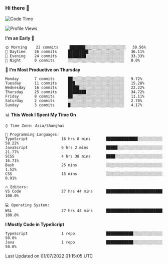 ### Hi there 👋

<!--
**waynelwz/waynelwz** is a ✨ _special_ ✨ repository because its `README.md` (this file) appears on your GitHub profile.

Here are some ideas to get you started:

- 🔭 I’m currently working on ...
- 🌱 I’m currently learning ...
- 👯 I’m looking to collaborate on ...
- 🤔 I’m looking for help with ...
- 💬 Ask me about ...
- 📫 How to reach me: ...
- 😄 Pronouns: ...
- ⚡ Fun fact: ...
-->

<!--START_SECTION:waka-->
![Code Time](http://img.shields.io/badge/Code%20Time-0%20secs-blue)

![Profile Views](http://img.shields.io/badge/Profile%20Views-0-blue)

**I'm an Early 🐤** 

```text
🌞 Morning    22 commits     ███████░░░░░░░░░░░░░░░░░░   30.56% 
🌆 Daytime    26 commits     █████████░░░░░░░░░░░░░░░░   36.11% 
🌃 Evening    24 commits     ████████░░░░░░░░░░░░░░░░░   33.33% 
🌙 Night      0 commits      ░░░░░░░░░░░░░░░░░░░░░░░░░   0.0%

```
📅 **I'm Most Productive on Thursday** 

```text
Monday       7 commits      ██░░░░░░░░░░░░░░░░░░░░░░░   9.72% 
Tuesday      11 commits     ███░░░░░░░░░░░░░░░░░░░░░░   15.28% 
Wednesday    16 commits     █████░░░░░░░░░░░░░░░░░░░░   22.22% 
Thursday     25 commits     ████████░░░░░░░░░░░░░░░░░   34.72% 
Friday       8 commits      ██░░░░░░░░░░░░░░░░░░░░░░░   11.11% 
Saturday     2 commits      ░░░░░░░░░░░░░░░░░░░░░░░░░   2.78% 
Sunday       3 commits      █░░░░░░░░░░░░░░░░░░░░░░░░   4.17%

```


📊 **This Week I Spent My Time On** 

```text
⌚︎ Time Zone: Asia/Shanghai

💬 Programming Languages: 
TypeScript               16 hrs 8 mins       ██████████████░░░░░░░░░░░   58.22% 
JavaScript               6 hrs 2 mins        █████░░░░░░░░░░░░░░░░░░░░   21.77% 
SCSS                     4 hrs 38 mins       ████░░░░░░░░░░░░░░░░░░░░░   16.71% 
Bash                     25 mins             ░░░░░░░░░░░░░░░░░░░░░░░░░   1.52% 
CSS                      15 mins             ░░░░░░░░░░░░░░░░░░░░░░░░░   0.91%

🔥 Editors: 
VS Code                  27 hrs 44 mins      █████████████████████████   100.0%

💻 Operating System: 
WSL                      27 hrs 44 mins      █████████████████████████   100.0%

```

**I Mostly Code in TypeScript** 

```text
TypeScript               1 repo              ████████████░░░░░░░░░░░░░   50.0% 
Java                     1 repo              ████████████░░░░░░░░░░░░░   50.0%

```



 Last Updated on 01/07/2022 01:15:05 UTC
<!--END_SECTION:waka-->
